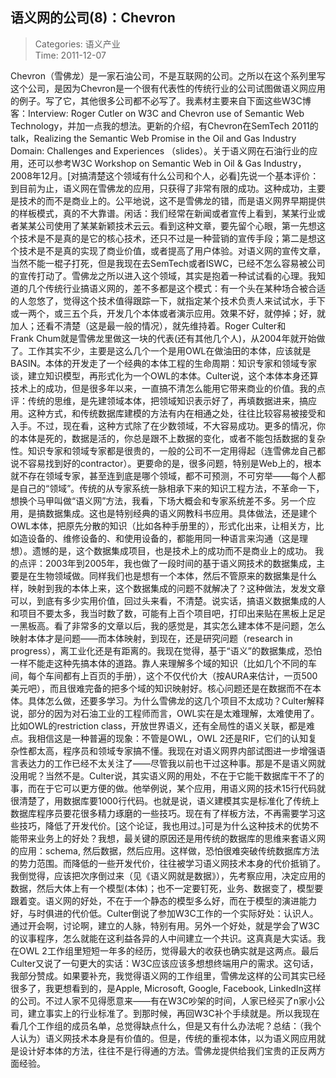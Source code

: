语义网的公司(8)：Chevron
---
    
> Categories: 语义产业  
> Time: 2011-12-07
    
Chevron（雪佛龙）是一家石油公司，不是互联网的公司。之所以在这个系列里写这个公司，是因为Chevron是一个很有代表性的传统行业的公司试图做语义网应用的例子。写了它，其他很多公司都不必写了。我素材主要来自下面这些W3C博客：Interview: Roger Cutler on W3C and Chevron use of Semantic Web Technology，并加一点我的想法。更新的介绍，有Chevron在SemTech 2011的talk，Realizing the Semantic Web Promise in the Oil and Gas Industry Domain: Challenges and Experiences （slides）。关于语义网在石油行业的应用，还可以参考W3C Workshop on Semantic Web in Oil & Gas Industry，2008年12月。[对搞清楚这个领域有什么公司和个人，必看]先说一个基本评价：到目前为止，语义网在雪佛龙的应用，只获得了非常有限的成功。这种成功，主要是技术的而不是商业上的。公平地说，这不是雪佛龙的错，而是语义网界早期提供的样板模式，真的不大靠谱。闲话：我们经常在新闻或者宣传上看到，某某行业或者某某公司使用了某某新颖技术云云。看到这种文章，要先留个心眼，第一先想这个技术是不是真的是它的核心技术，还只不过是一种营销的宣传手段；第二是想这个技术是不是真的实现了商业价值，或者提高了用户体验。对语义网的宣传文章，当然不能一棍子打死，但是我现在去SemTech或者ISWC，已经不怎么容易被公司的宣传打动了。雪佛龙之所以进入这个领域，其实是抱着一种试试看的心理。我知道的几个传统行业搞语义网的，差不多都是这个模式：有一个头在某种场合被合适的人忽悠了，觉得这个技术值得跟踪一下，就指定某个技术负责人来试试水，手下或一两个，或三五个兵，开发几个本体或者演示应用。效果不好，就停掉；好，就加人；还看不清楚（这是最一般的情况），就先维持着。Roger Culter和Frank Chum就是雪佛龙里做这一块的代表(还有其他几个人)，从2004年就开始做了。工作其实不少，主要是这么几个一个是用OWL在做油田的本体，应该就是BASIN。本体的开发走了一个经典的本体工程的生命周期：知识专家和领域专家谈，建立知识模型，再形式化为一个OWL的本体。Culter说，这个本体本身还算技术上的成功，但是很多年以来，一直搞不清怎么能用它带来商业的价值。我的点评：传统的思维，是先建领域本体，把领域知识表示好了，再填数据进来，搞应用。这种方式，和传统数据库建模的方法有内在相通之处，往往比较容易被接受和入手。不过，现在看，这种方式除了在少数领域，不大容易成功。更多的情况，你的本体是死的，数据是活的，你总是跟不上数据的变化，或者不能包括数据的复杂性。知识专家和领域专家都是很贵的，一般的公司不一定用得起（连雪佛龙自己都说不容易找到好的contractor）。更要命的是，很多问题，特别是Web上的，根本就不存在领域专家，甚至连到底是哪个领域，都不可预测，不可穷举——每个人都是自己的“领域”。传统的从专家系统一脉相承下来的知识工程方法，不革命一下，想换个马甲叫做“语义网”方法，我看，下场大概会和专家系统差不多。另一个应用，是搞数据集成。这也是特别经典的语义网教科书应用。具体做法，还是建个OWL本体，把原先分散的知识（比如各种手册里的），形式化出来，让相关方，比如造设备的、维修设备的、和使用设备的，都能用同一种语言来沟通（这是理想）。遗憾的是，这个数据集成项目，也是技术上的成功而不是商业上的成功。     我的点评：2003年到2005年，我也做了一段时间的基于语义网技术的数据集成，主要是在生物领域做。同样我们也是想有一个本体，然后不管原来的数据集是什么样，映射到我的本体上来，这个数据集成的问题不就解决了？这种做法，发发文章可以，到底有多少实用价值，回过头来看，不清楚。说实话，搞语义数据集成的人和项目不要太多，我当时数了数，可能有上百个项目吧，打印出来贴在黑板上足足一黑板高。看了非常多的文章以后，我的感觉是，其实怎么建本体不是问题，怎么映射本体才是问题——而本体映射，到现在，还是研究问题（research in progress），离工业化还是有距离的。我现在觉得，基于“语义”的数据集成，恐怕一样不能走这种先搞本体的道路。靠人来理解多个域的知识（比如几个不同的车间，每个车间都有上百页的手册），这个不仅代价大（按AURA来估计，一页500美元吧），而且很难完备的把多个域的知识映射好。核心问题还是在数据而不在本体。具体怎么做，还要多学习。为什么雪佛龙的这几个项目不太成功？Culter解释说，部分的因为对石油工业的工程师而言，OWL实在是太难理解，太难使用了。比如OWL的restriction class，开放世界语义，还有全局性的语义关联，都是难点。我相信这是一种普遍的现象：不管是OWL，OWL 2还是RIF，它们的认知复杂性都太高，程序员和领域专家搞不懂。我现在对语义网界内部试图进一步增强语言表达力的工作已经不太关注了——尽管我以前也干过这种事。那是不是语义网就没用呢？当然不是。Culter说，其实语义网的用处，不在于它能干数据库干不了的事，而在于它可以更方便的做。他举例说，某个应用，用语义网的技术15行代码就很清楚了，用数据库要1000行代码。也就是说，语义建模其实是标准化了传统上数据库程序员要花很多精力琢磨的一些技巧。现在有了样板方法，不再需要学习这些技巧，降低了开发代价。[这个论证，我也用过。]可是为什么这种技术的优势不能带来业务上的好处？我想，最关键的原因还是用传统的数据库的思维来套语义网的应用：schema, 然后数据，然后应用。这样做，恐怕很难突破传统数据库方法的势力范围。而降低的一些开发代价，往往被学习语义网技术本身的代价抵销了。我倒觉得，应该把次序倒过来（见《语义网就是数据》），先考察应用，决定应用的数据，然后大体上有一个模型(本体)；也不一定要钉死，业务、数据变了，模型要跟着变。语义网的好处，不在于一个静态的模型多么好，而在于模型的演进能力好，与时俱进的代价低。Culter倒说了参加W3C工作的一个实际好处：认识人。通过开会啊，讨论啊，建立的人脉，特别有用。另外一个好处，就是学会了W3C的议事程序，怎么就能在这利益各异的人中间建立一个共识。这真真是大实话。我在OWL 2工作组里短短一年多的经历，觉得最大的收获也确实就是这两点。最后Culter又说了一句更大的实话：W3C应该应该多想想终端用户的需求。这句话，我部分赞成。如果要补充，我觉得语义网的工作组里，雪佛龙这样的公司其实已经很多了，我更想看到的，是Apple, Microsoft, Google, Facebook, LinkedIn这样的公司。不过人家不见得愿意来——有在W3C吵架的时间，人家已经买了n家小公司，建立事实上的行业标准了。到那时候，再回W3C补个手续就是。所以我现在看几个工作组的成员名单，总觉得缺点什么，但是又有什么办法呢？总结：（我个人认为）语义网技术本身是有价值的。但是，传统的重视本体，以为语义网应用就是设计好本体的方法，往往不是行得通的方法。雪佛龙提供给我们宝贵的正反两方面经验。     
    